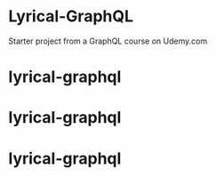 # Lyrical-GraphQL
Starter project from a GraphQL course on Udemy.com
# lyrical-graphql
# lyrical-graphql
# lyrical-graphql
